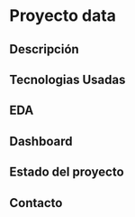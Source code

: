 # Proyecto data

## Descripción

## Tecnologias Usadas

## EDA

## Dashboard

## Estado del proyecto

## Contacto
